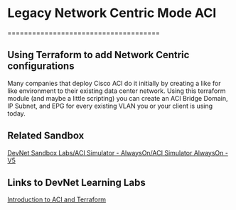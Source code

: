 # Legacy Network Centric Mode ACI

=====================================

## Using Terraform to add Network Centric configurations

Many companies that deploy Cisco ACI do it initially by creating a like for like environment to their existing data center network.  Using this terraform module (and maybe a little scripting) you can create an ACI Bridge Domain, IP Subnet, and EPG for every existing VLAN you or your client is using today.

## Related Sandbox

[DevNet Sandbox Labs/ACI Simulator - AlwaysOn/ACI Simulator AlwaysOn - V5](https://devnetsandbox.cisco.com/RM/Diagram/Index/18a514e8-21d4-4c29-96b2-e3c16b1ee62e?diagramType=Topology)

## Links to DevNet Learning Labs
[Introduction to ACI and Terraform](https://developer.cisco.com/learning/modules/terraform-aci-intro)
